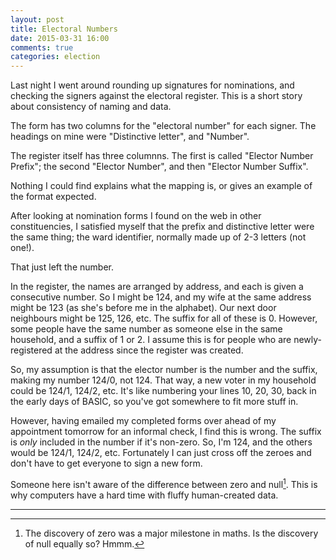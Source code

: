 ```yaml
---
layout: post
title: Electoral Numbers
date: 2015-03-31 16:00
comments: true
categories: election
---
```


Last night I went around rounding up signatures for nominations, and checking the signers against the electoral register. This is a short story about consistency of naming and data.

The form has two columns for the "electoral number" for each signer. The headings on mine were "Distinctive letter", and "Number".

The register itself has three columnns. The first is called "Elector Number Prefix"; the second "Elector Number", and then "Elector Number Suffix".

Nothing I could find explains what the mapping is, or gives an example of the format expected.

After looking at nomination forms I found on the web in other constituencies, I satisfied myself that the prefix and distinctive letter were the same thing; the ward identifier, normally made up of 2-3 letters (not one!). 

That just left the number.

In the register, the names are arranged by address, and each is given a consecutive number. So I might be 124, and my wife at the same address might be 123 (as she's before me in the alphabet). Our next door neighbours might be 125, 126, etc. The suffix for all of these is 0. However, some people have the same number as someone else in the same household, and a suffix of 1 or 2. I assume this is for people who are newly-registered at the address since the register was created.

So, my assumption is that the elector number is the number and the suffix, making my number 124/0, not 124. That way, a new voter in my household could be 124/1, 124/2, etc. It's like numbering your lines 10, 20, 30, back in the early days of BASIC, so you've got somewhere to fit more stuff in.

However, having emailed my completed forms over ahead of my appointment tomorrow for an informal check, I find this is wrong. The suffix is *only* included in the number if it's non-zero. So, I'm 124, and the others would be 124/1, 124/2, etc. Fortunately I can just cross off the zeroes and don't have to get everyone to sign a new form.

Someone here isn't aware of the difference between zero and null[^1]. This is why computers have a hard time with fluffy human-created data.

----

[^1]: The discovery of zero was a major milestone in maths. Is the discovery of null equally so? Hmmm.